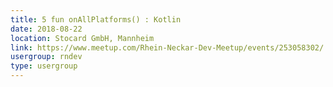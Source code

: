 ```yaml
---
title: 5 fun onAllPlatforms() : Kotlin
date: 2018-08-22
location: Stocard GmbH, Mannheim
link: https://www.meetup.com/Rhein-Neckar-Dev-Meetup/events/253058302/
usergroup: rndev
type: usergroup
---
```

